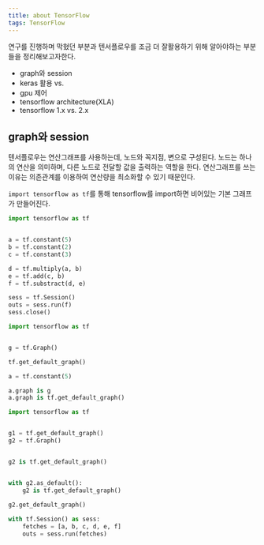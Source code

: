 ```yaml
---
title: about TensorFlow
tags: TensorFlow
---
```


연구를 진행하며 막혔던 부분과 텐서플로우를 조금 더 잘활용하기 위해 알아야하는 부분들을 정리해보고자한다.



- graph와 session
- keras 활용 vs. 
- gpu 제어
- tensorflow architecture(XLA)
- tensorflow 1.x vs. 2.x



## graph와 session

텐서플로우는 연산그래프를 사용하는데, 노드와 꼭지점, 변으로 구성된다. 노드는 하나의 연산을 의미하며, 다른 노드로 전달할 값을 출력하는 역할을 한다. 연산그래프를 쓰는 이유는 의존관계를 이용하여 연산량을 최소화할 수 있기 때문인다.

`import tensorflow as tf`를 통해 tensorflow를 import하면 비어있는 기본 그래프가 만들어진다.

~~~~python
import tensorflow as tf


a = tf.constant(5)
b = tf.constant(2)
c = tf.constant(3)
~~~~



~~~python
d = tf.multiply(a, b)
e = tf.add(c, b)
f = tf.substract(d, e)
~~~



~~~python
sess = tf.Session()
outs = sess.run(f)
sess.close()
~~~



```python
import tensorflow as tf


g = tf.Graph()

tf.get_default_graph()

a = tf.constant(5)

a.graph is g
a.graph is tf.get_default_graph()
```



~~~python
import tensorflow as tf


g1 = tf.get_default_graph()
g2 = tf.Graph()


g2 is tf.get_default_graph()


with g2.as_default():
    g2 is tf.get_default_graph()
    
g2.get_default_graph()
~~~



~~~python
with tf.Session() as sess:
    fetches = [a, b, c, d, e, f]
    outs = sess.run(fetches)
~~~



